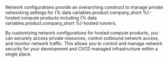 Network configurations provide an overarching construct to manage private networking settings for {% data variables.product.company_short %}-hosted compute products including {% data variables.product.company_short %}-hosted runners.

By customizing network configurations for hosted compute products, you can securely access private resources, control outbound network access, and monitor network traffic. This allows you to control and manage network security for your development and CI/CD managed infrastructure within a single place.
